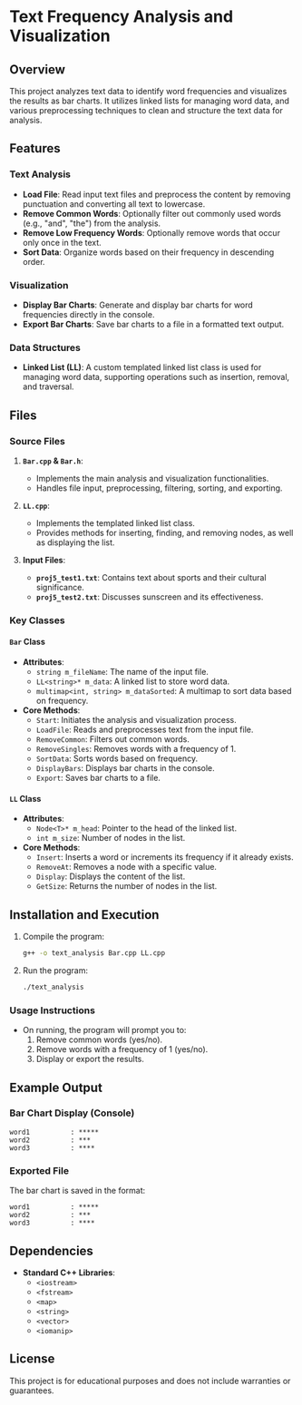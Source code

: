 
# Text Frequency Analysis and Visualization

## Overview
This project analyzes text data to identify word frequencies and visualizes the results as bar charts. It utilizes linked lists for managing word data, and various preprocessing techniques to clean and structure the text data for analysis.

## Features

### Text Analysis
- **Load File**: Read input text files and preprocess the content by removing punctuation and converting all text to lowercase.
- **Remove Common Words**: Optionally filter out commonly used words (e.g., "and", "the") from the analysis.
- **Remove Low Frequency Words**: Optionally remove words that occur only once in the text.
- **Sort Data**: Organize words based on their frequency in descending order.

### Visualization
- **Display Bar Charts**: Generate and display bar charts for word frequencies directly in the console.
- **Export Bar Charts**: Save bar charts to a file in a formatted text output.

### Data Structures
- **Linked List (LL)**: A custom templated linked list class is used for managing word data, supporting operations such as insertion, removal, and traversal.

## Files

### Source Files
1. **`Bar.cpp` & `Bar.h`**:
   - Implements the main analysis and visualization functionalities.
   - Handles file input, preprocessing, filtering, sorting, and exporting.

2. **`LL.cpp`**:
   - Implements the templated linked list class.
   - Provides methods for inserting, finding, and removing nodes, as well as displaying the list.

3. **Input Files**:
   - **`proj5_test1.txt`**: Contains text about sports and their cultural significance.
   - **`proj5_test2.txt`**: Discusses sunscreen and its effectiveness.

### Key Classes

#### `Bar` Class
- **Attributes**:
  - `string m_fileName`: The name of the input file.
  - `LL<string>* m_data`: A linked list to store word data.
  - `multimap<int, string> m_dataSorted`: A multimap to sort data based on frequency.
- **Core Methods**:
  - `Start`: Initiates the analysis and visualization process.
  - `LoadFile`: Reads and preprocesses text from the input file.
  - `RemoveCommon`: Filters out common words.
  - `RemoveSingles`: Removes words with a frequency of 1.
  - `SortData`: Sorts words based on frequency.
  - `DisplayBars`: Displays bar charts in the console.
  - `Export`: Saves bar charts to a file.

#### `LL` Class
- **Attributes**:
  - `Node<T>* m_head`: Pointer to the head of the linked list.
  - `int m_size`: Number of nodes in the list.
- **Core Methods**:
  - `Insert`: Inserts a word or increments its frequency if it already exists.
  - `RemoveAt`: Removes a node with a specific value.
  - `Display`: Displays the content of the list.
  - `GetSize`: Returns the number of nodes in the list.

## Installation and Execution

1. Compile the program:
   ```bash
   g++ -o text_analysis Bar.cpp LL.cpp
   ```
2. Run the program:
   ```bash
   ./text_analysis
   ```

### Usage Instructions
- On running, the program will prompt you to:
  1. Remove common words (yes/no).
  2. Remove words with a frequency of 1 (yes/no).
  3. Display or export the results.

## Example Output

### Bar Chart Display (Console)
```
word1          : *****
word2          : ***
word3          : ****
```

### Exported File
The bar chart is saved in the format:
```
word1          : *****
word2          : ***
word3          : ****
```

## Dependencies
- **Standard C++ Libraries**:
  - `<iostream>`
  - `<fstream>`
  - `<map>`
  - `<string>`
  - `<vector>`
  - `<iomanip>`

## License
This project is for educational purposes and does not include warranties or guarantees.
